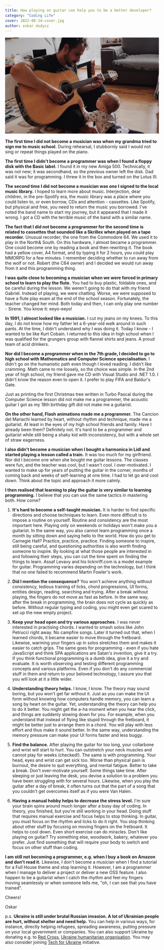 ```yaml
---
title: How playing on guitar can help you to be a better developer?
category: "Coding Life"
cover: 2022-08-24-cover.jpg
author: oskar dudycz
---
```


![cover](2022-08-24-cover.jpg)

**The first time I did not become a musician was when my grandma tried to sign me to music school.** During rehearsal, I stubbornly said I would not sing or repeat things played on the piano.

**The first time I didn't become a programmer was when I found a floppy disk with the Basic label.** I found it in my new Amiga 500. Technically, it was not new; it was secondhand, so the previous owner left the disk. Dad said it was for programming. I threw it in the box and turned on the Lotus III.

**The second time I did not become a musician was one I signed to the local music library.** I hoped to learn more about music. Interjection, dear children, in the pre-Spotify era, the music library was a place where you could listen to, or even borrow, CDs and attention - cassettes. Like Spotify, but physical and free, you need to return the music you borrowed. I've noted the band name to start my journey, but it appeared that I made it wrong. I got a CD with the terrible music of the band with a similar name.

**The fact that I did not become a programmer for the second time is related to cassettes that sounded like a Skrillex when played on a tape recorder.** Unusual recorder; the one from the Commodore 64. We used it to play in the North& South. On this hardware, I almost became a programmer. One could become one by reading a book and then rewriting it. The book had a yellow cover, A4 format, and by typing it for 2 hours, you could play MMORPG for a few minutes. I remember deciding whether to run away from the wolf or not. Robert (the C64 owner) and I decided we would run away from it and this programming thing.

**I was quite close to becoming a musician when we were forced in primary school to learn to play the flute.** You had to buy plastic, foldable ones, and be careful during the lesson. We weren't going to do that with my friend Gabriel. Instead of playing, we were chatting. Worse, we were supposed to have a flute play exam at the end of the school season. Fortunately, the teacher changed her mind. Both today and then, I can only play one number - Sirene. You know it: eeyo-eeyo!

**In 1991, I almost looked like a musician.** I cut my jeans on my knees. To this day, I do not know how my father let a 6-year-old walk around in such pants. At the time, I didn't understand why I was doing it. Today I know - I wanted to be like Kurt Cobain. I returned to this idea in high school when I was qualified for the grungers group with flannel shirts and jeans. A proud team of acid drinkers.

**Nor did I become a programmer when in the 7th grade, I decided to go to high school with Mathematics and Computer Science specialisation.** I didn't go on the humanistic path even though I loved reading. I didn't like cramming. Math came to me loosely, so the choice was simple. In the 2nd year of high school, my friend gave me CD with Visual Studio and .NET 1.0. I didn't know the reason even to open it. I prefer to play FIFA and Baldur's Gate.

Just as printing the first Christmas tree written in Turbo Pascal during the Computer Science lesson did not make me a programmer, the acoustic guitar I got as my 18th birthday gift did not make me a guitarist.

**On the other hand, Flash animations made me a programmer.** The Cancion del Mariachi learned by heart, without rhythm and technique, made me a guitarist. At least in the eyes of my high school friends and family. Have I already been them? Definitely not. It's hard to be a programmer and guitarist while still being a shaky kid with inconsistency, but with a whole set of straw eagerness.

**I also didn't become a musician when I bought a harmonica in Lidl and started playing a lesson called a train.** It was too much for my girlfriend. Nor did I become one when she bought me guitar lessons. The classes were fun, and the teacher was cool, but I wasn't cool. I over-motivated. I wanted to make up for years of putting the guitar in the corner, months of coming back and weeks of self-learning at one time. I had to let go and cool down. Think about the topic and approach it more calmly.

**I then realised that learning to play the guitar is very similar to learning programming.** I believe that you can use the same tactics in mastering both. How come?

1. **It's hard to become a self-taught musician.** It is harder to find specific directions and choose techniques to learn. Even more difficult is to impose a routine on yourself. Routine and consistency are the most important here. Playing only on weekends or holidays won't make you a guitarist. In the same way, you also cannot learn programming once a month by sitting down and saying hello to the world. How do you get to Carnegie Hall? Practice, practice, practice. Finding someone to inspire, still being careful, and questioning authorities is also worth finding someone to inspire. By looking at what those people are interested in and following their steps, you can cut the time spent on finding the things to learn. Assaf Levavy and his licknriff.com is a model example for guitar. Programming varies depending on the technology, but I think that no one failed to recommend Martin Fowler's work.

2. **Did I mention the consequence?** You won't achieve anything without consistency, tedious training of licks, chord progressions, UI forms, entities design, reading, searching and trying. After a break without playing, the fingers do not move as fast as before. In the same way, after the break in programming, the brain does not cycle as quickly as before. Without regular typing and coding, you might even get scared to set up the new empty project.

3. **Keep your head open and try various approaches.** I was never interested in practising chords. I wanted to smash solos like John Petrucci right away. No campfire songs. Later it turned out that, when I learned chords, it became easier to move through the fretboard. Likewise, warming your fingers up in solos stretches them and makes it easier to catch grips. The same goes for programming - even if you hate JavaScript and think SPA applications are Satan's invention, give it a try. If you think functional programming is a dumb idea, give it a try and evaluate. It is worth observing and testing different programming concepts and various platforms. Even if you don't do any commercial stuff in them and return to your beloved technology, I assure you that you will look at it a little wider.

4. **Understanding theory helps.** I know, I know. The theory may sound boring, but you won't get far without it. Just as you can make the UI form without knowing how computers handle memory, you can learn a song by heart on the guitar. Yet, understanding the theory can help you to do it better. You might get the a-ha moment when you hear the click, and things are suddenly slowing down for you. For example, when you understand that instead of flying like stupid through the fretboard, it might be better just to arrange them in a chord. You will play with less effort and thus make it sound better. In the same way, understanding the memory pressure can make your UI forms faster and less buggy.

5. **Find the balance.** After playing the guitar for too long, your collarbone and wrist will start to hurt. You can outstretch your neck muscles and cannot play for weeks (checked!). The same is with programming. Your head, eyes and wrist can get sick too. Worse than physical pain is burnout, the desire to quit everything, and mental fatigue. Better to take a break. Don't over-motivate yourself. Some things take time. After sleeping or just leaving the desk, you devise a solution to a problem you have been struggling with for several hours. Likewise, when you play the guitar after a day of break, it often turns out that the part of a song that you couldn't get overcomes itself as if you were Van Halen.

6. **Having a manual hobby helps to decrease the stress level.** I'm sure your brain spins around much longer after a busy day of coding. In theory, you finished, but you're still working in your head. Doing stuff that requires manual exercise and focus helps to stop thinking. In guitar, you must focus on the rhythm and licks to do it right. You stop thinking about other stuff by focusing on moving fingers on the fretboard. It helps to cool down. Even short exercise can do miracles. Don't like playing on guitar? Try something else, woodwork, bakery, whatever you prefer. Just find something that will require your body to switch and focus on other stuff than coding.

**I am still not becoming a programmer, e.g. when I buy a book on Amazon and don't read it.** Likewise, I don't become a musician when I find a tutorial for a Full House theme and stop learning it. However, I am a programmer when I manage to deliver a project or deliver a new OSS feature. I also happen to be a guitarist when I catch the rhythm and feel my fingers moving seamlessly or when someone tells me, "oh, I can see that you have trained".

Cheers!

Oskar

p.s. **Ukraine is still under brutal Russian invasion. A lot of Ukrainian people are hurt, without shelter and need help.** You can help in various ways, for instance, directly helping refugees, spreading awareness, putting pressure on your local government or companies. You can also support Ukraine by donating e.g. to [Red Cross](https://www.icrc.org/en/donate/ukraine), [Ukraine humanitarian organisation](https://savelife.in.ua/en/donate/). You may also consider joining [Tech for Ukraine](https://techtotherescue.org/tech/tech-for-ukraine) initiative.

